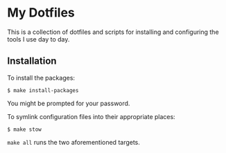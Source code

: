 # My Dotfiles

This is a collection of dotfiles and scripts for installing and configuring
the tools I use day to day.

## Installation

To install the packages:
```
$ make install-packages
```
You might be prompted for your password.

To symlink configuration files into their appropriate places:
```
$ make stow
```

`make all` runs the two aforementioned targets.
